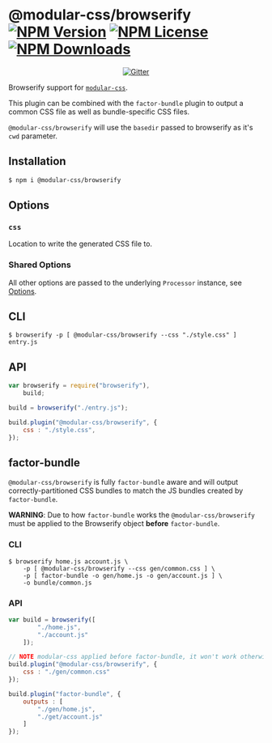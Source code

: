 @modular-css/browserify  [![NPM Version](https://img.shields.io/npm/v/@modular-css/browserify.svg)](https://www.npmjs.com/package/@modular-css/browserify) [![NPM License](https://img.shields.io/npm/l/@modular-css/browserify.svg)](https://www.npmjs.com/package/@modular-css/browserify) [![NPM Downloads](https://img.shields.io/npm/dm/@modular-css/browserify.svg)](https://www.npmjs.com/package/@modular-css/browserify)
===========

<p align="center">
    <a href="https://gitter.im/modular-css/modular-css"><img src="https://img.shields.io/gitter/room/modular-css/modular-css.svg" alt="Gitter" /></a>
</p>

Browserify support for [`modular-css`](https://github.com/tivac/modular-css).

This plugin can be combined with the `factor-bundle` plugin to output a common CSS file as well as bundle-specific CSS files.

`@modular-css/browserify` will use the `basedir` passed to browserify as it's `cwd` parameter.

## Installation

```bash
$ npm i @modular-css/browserify
```

## Options

### `css`

Location to write the generated CSS file to.

### Shared Options

All other options are passed to the underlying `Processor` instance, see [Options](api.md#options).

## CLI

```
$ browserify -p [ @modular-css/browserify --css "./style.css" ] entry.js
```

## API

```js
var browserify = require("browserify"),
    build;

build = browserify("./entry.js");

build.plugin("@modular-css/browserify", {
    css : "./style.css",
});
```

## factor-bundle

`@modular-css/browserify` is fully `factor-bundle` aware and will output correctly-partitioned CSS bundles to match the JS bundles created by `factor-bundle`.

**WARNING**: Due to how `factor-bundle` works the `@modular-css/browserify` must be applied to the Browserify object **before** `factor-bundle`.

### CLI

```
$ browserify home.js account.js \
    -p [ @modular-css/browserify --css gen/common.css ] \
    -p [ factor-bundle -o gen/home.js -o gen/account.js ] \
    -o bundle/common.js
```

### API

```js
var build = browserify([
        "./home.js",
        "./account.js"
    ]);

// NOTE modular-css applied before factor-bundle, it won't work otherwise!
build.plugin("@modular-css/browserify", {
    css : "./gen/common.css"
});

build.plugin("factor-bundle", {
    outputs : [
        "./gen/home.js",
        "./get/account.js"
    ]
});
```
